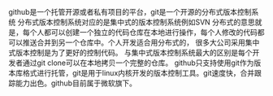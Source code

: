 github是一个托管开源或者私有项目的平台，git是一个开源的分布式版本控制系统
  分布式版本控制系统对应的是集中式的版本控制系统例如SVN
    分布式的意思就是，每个人都可以创建一个独立的代码仓库在本地进行操作，每个人修改的代码都可以推送合并到另一个仓库中。个人开发适合用分布式的，
    很多大公司采用集中式版本控制是为了更好的控制代码。
    与集中式版本控制系统最大的区别是每个开发者通过git clone可以在本地拷贝一个完整的仓库。
github只支持使用git作为版本库格式进行托管，git是用于linux内核开发的版本控制工具。git速度快，合并跟踪能力出色。github目前属于微软旗下。

